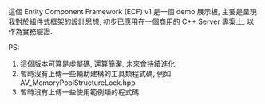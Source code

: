 這個 Entity Component Framework (ECF) v1 是一個 demo 展示板, 
主要是呈現我對於組件式框架的設計思想, 初步已應用在一個商用的 C++ Server 專案上, 以作為實務驗證.

PS: 
1. 這個版本可算是虛擬碼, 還算簡潔, 未來會持續進化.
2. 暫時沒有上傳一些輔助建構的工具類程式碼, 例如: AV_MemoryPoolStructureLock.hpp
2. 暫時沒有上傳一些使用範例類的程式碼.
